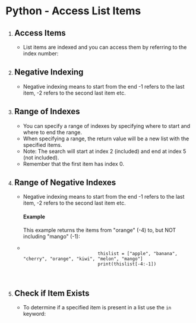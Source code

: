 # Python - Access List Items
<!DOCTYPE html>
<html>
<body>
    <ol>
        <li>
            <h2>Access Items</h2>
            <ul>
                <li>List items are indexed and you can access them by referring to the index number:</li>
            </ul>
        </li>
        <li>
            <h2>Negative Indexing</h2>
            <ul>
                <li>Negative indexing means to start from the end -1 refers to the last item, -2 refers to the second last item etc.</li>
            </ul>
        </li>
        <li>
            <h2>Range of Indexes</h2>
            <ul>
                <li>You can specify a range of indexes by specifying where to start and where to end the range.</li>
                <li>When specifying a range, the return value will be a new list with the specified items.</li>
                <li>Note: The search will start at index 2 (included) and end at index 5 (not included).</li>
                <li>Remember that the first item has index 0.</li>
            </ul>
        </li>
        <li>
            <h2>Range of Negative Indexes</h2>
            <ul>
                <li>Negative indexing means to start from the end -1 refers to the last item, -2 refers to the second last item etc.</li>
                <h4>Example</h4>
                <p>This example returns the items from "orange" (-4) to, but NOT including "mango" (-1):</p>
                <li>
                    <pre>
                        <code>
                            thislist = ["apple", "banana", "cherry", "orange", "kiwi", "melon", "mango"]
                            print(thislist[-4:-1])
                        </code>
                    </pre>
                </li>
            </ul>
        </li>
        <li>
            <h2>Check if Item Exists</h2>
            <ul>
                <li>To determine if a specified item is present in a list use the <code>in</code> keyword:</li>
            </ul>
        </li>
    </ol>
</body>
</html>
